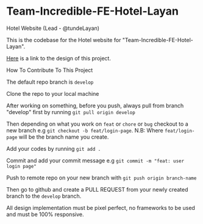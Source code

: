 # Team-Incredible-FE-Hotel-Layan

Hotel Website (Lead - @tundeLayan)

This is the codebase for the Hotel website for "Team-Incredible-FE-Hotel-Layan".

[Here](https://www.figma.com/file/yO4prMJYtAqLz9RdncEEoM/STAR-HOTEL?node-id=31%3A36) is a link to the design of this project.

How To Contribute To This Project

The default repo branch is `develop`

Clone the repo to your local machine

After working on something, before you push, always pull from branch "develop" first by running `git pull origin develop`

Then depending on what you work on `feat` or `chore` or `bug` checkout to a new branch e.g `git checkout -b feat/login-page`. N.B: Where `feat/login-page` will be the branch name you create.

Add your codes by running `git add .`

Commit and add your commit message e.g `git commit -m "feat: user login page"`

Push to remote repo on your new branch with `git push origin branch-name`

Then go to github and create a PULL REQUEST from your newly created branch to the `develop` branch.

All design implementation must be pixel perfect, no frameworks to be used and must be 100% responsive.
